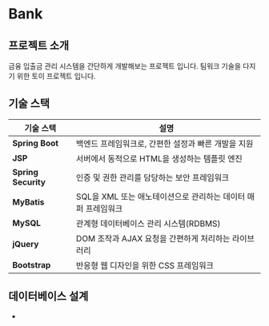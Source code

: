 # Bank

## 프로젝트 소개
금융 입출금 관리 시스템을 간단하게 개발해보는 프로젝트 입니다. 팀워크 기술을 다지기 위한 토이 프로젝트 입니다.

## 기술 스택
| 기술 스택          | 설명                                           |
|-------------------|----------------------------------------------|
| **Spring Boot**  | 백엔드 프레임워크로, 간편한 설정과 빠른 개발을 지원 |
| **JSP**         | 서버에서 동적으로 HTML을 생성하는 템플릿 엔진    |
| **Spring Security** | 인증 및 권한 관리를 담당하는 보안 프레임워크 |
| **MyBatis**      | SQL을 XML 또는 애노테이션으로 관리하는 데이터 매퍼 프레임워크 |
| **MySQL**       | 관계형 데이터베이스 관리 시스템(RDBMS)          |
| **jQuery**      | DOM 조작과 AJAX 요청을 간편하게 처리하는 라이브러리 |
| **Bootstrap**   | 반응형 웹 디자인을 위한 CSS 프레임워크          |


## 데이터베이스 설계
- 